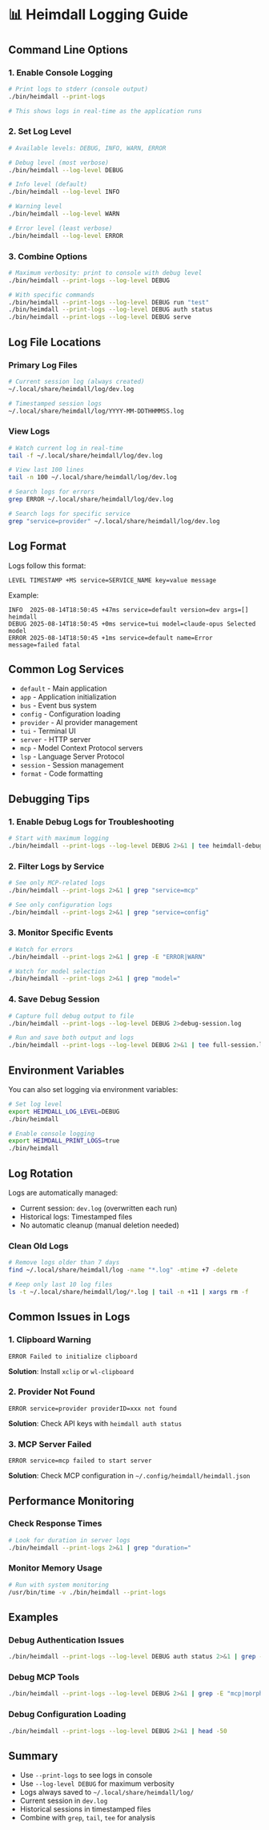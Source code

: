 # 📊 Heimdall Logging Guide

## Command Line Options

### 1. **Enable Console Logging**
```bash
# Print logs to stderr (console output)
./bin/heimdall --print-logs

# This shows logs in real-time as the application runs
```

### 2. **Set Log Level**
```bash
# Available levels: DEBUG, INFO, WARN, ERROR

# Debug level (most verbose)
./bin/heimdall --log-level DEBUG

# Info level (default)
./bin/heimdall --log-level INFO

# Warning level
./bin/heimdall --log-level WARN

# Error level (least verbose)
./bin/heimdall --log-level ERROR
```

### 3. **Combine Options**
```bash
# Maximum verbosity: print to console with debug level
./bin/heimdall --print-logs --log-level DEBUG

# With specific commands
./bin/heimdall --print-logs --log-level DEBUG run "test"
./bin/heimdall --print-logs --log-level DEBUG auth status
./bin/heimdall --print-logs --log-level DEBUG serve
```

## Log File Locations

### Primary Log Files
```bash
# Current session log (always created)
~/.local/share/heimdall/log/dev.log

# Timestamped session logs
~/.local/share/heimdall/log/YYYY-MM-DDTHHMMSS.log
```

### View Logs
```bash
# Watch current log in real-time
tail -f ~/.local/share/heimdall/log/dev.log

# View last 100 lines
tail -n 100 ~/.local/share/heimdall/log/dev.log

# Search logs for errors
grep ERROR ~/.local/share/heimdall/log/dev.log

# Search logs for specific service
grep "service=provider" ~/.local/share/heimdall/log/dev.log
```

## Log Format

Logs follow this format:
```
LEVEL TIMESTAMP +MS service=SERVICE_NAME key=value message
```

Example:
```
INFO  2025-08-14T18:50:45 +47ms service=default version=dev args=[] heimdall
DEBUG 2025-08-14T18:50:45 +0ms service=tui model=claude-opus Selected model
ERROR 2025-08-14T18:50:45 +1ms service=default name=Error message=failed fatal
```

## Common Log Services

- `default` - Main application
- `app` - Application initialization
- `bus` - Event bus system
- `config` - Configuration loading
- `provider` - AI provider management
- `tui` - Terminal UI
- `server` - HTTP server
- `mcp` - Model Context Protocol servers
- `lsp` - Language Server Protocol
- `session` - Session management
- `format` - Code formatting

## Debugging Tips

### 1. **Enable Debug Logs for Troubleshooting**
```bash
# Start with maximum logging
./bin/heimdall --print-logs --log-level DEBUG 2>&1 | tee heimdall-debug.log
```

### 2. **Filter Logs by Service**
```bash
# See only MCP-related logs
./bin/heimdall --print-logs 2>&1 | grep "service=mcp"

# See only configuration logs
./bin/heimdall --print-logs 2>&1 | grep "service=config"
```

### 3. **Monitor Specific Events**
```bash
# Watch for errors
./bin/heimdall --print-logs 2>&1 | grep -E "ERROR|WARN"

# Watch for model selection
./bin/heimdall --print-logs 2>&1 | grep "model="
```

### 4. **Save Debug Session**
```bash
# Capture full debug output to file
./bin/heimdall --print-logs --log-level DEBUG 2>debug-session.log

# Run and save both output and logs
./bin/heimdall --print-logs --log-level DEBUG 2>&1 | tee full-session.log
```

## Environment Variables

You can also set logging via environment variables:
```bash
# Set log level
export HEIMDALL_LOG_LEVEL=DEBUG
./bin/heimdall

# Enable console logging
export HEIMDALL_PRINT_LOGS=true
./bin/heimdall
```

## Log Rotation

Logs are automatically managed:
- Current session: `dev.log` (overwritten each run)
- Historical logs: Timestamped files
- No automatic cleanup (manual deletion needed)

### Clean Old Logs
```bash
# Remove logs older than 7 days
find ~/.local/share/heimdall/log -name "*.log" -mtime +7 -delete

# Keep only last 10 log files
ls -t ~/.local/share/heimdall/log/*.log | tail -n +11 | xargs rm -f
```

## Common Issues in Logs

### 1. **Clipboard Warning**
```
ERROR Failed to initialize clipboard
```
**Solution**: Install `xclip` or `wl-clipboard`

### 2. **Provider Not Found**
```
ERROR service=provider providerID=xxx not found
```
**Solution**: Check API keys with `heimdall auth status`

### 3. **MCP Server Failed**
```
ERROR service=mcp failed to start server
```
**Solution**: Check MCP configuration in `~/.config/heimdall/heimdall.json`

## Performance Monitoring

### Check Response Times
```bash
# Look for duration in server logs
./bin/heimdall --print-logs 2>&1 | grep "duration="
```

### Monitor Memory Usage
```bash
# Run with system monitoring
/usr/bin/time -v ./bin/heimdall --print-logs
```

## Examples

### Debug Authentication Issues
```bash
./bin/heimdall --print-logs --log-level DEBUG auth status 2>&1 | grep -E "auth|provider"
```

### Debug MCP Tools
```bash
./bin/heimdall --print-logs --log-level DEBUG 2>&1 | grep -E "mcp|morphllm|serena"
```

### Debug Configuration Loading
```bash
./bin/heimdall --print-logs --log-level DEBUG 2>&1 | head -50
```

## Summary

- Use `--print-logs` to see logs in console
- Use `--log-level DEBUG` for maximum verbosity
- Logs always saved to `~/.local/share/heimdall/log/`
- Current session in `dev.log`
- Historical sessions in timestamped files
- Combine with `grep`, `tail`, `tee` for analysis